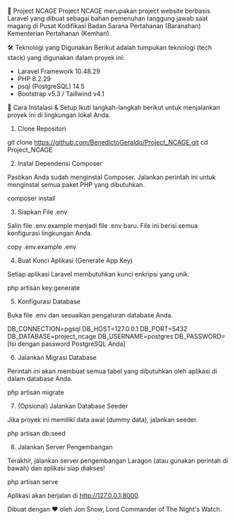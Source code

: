 📝 Project NCAGE
Project NCAGE merupakan project website berbasis Laravel yang dibuat sebagai bahan pemenuhan tanggung jawab saat magang di Pusat Kodifikasi Badan Sarana Pertahanan (Baranahan) Kementerian Pertahanan (Kemhan).

🛠️ Teknologi yang Digunakan
Berikut adalah tumpukan teknologi (tech stack) yang digunakan dalam proyek ini:
 - Laravel Framework 10.48.29
 - PHP 8.2.29
 - psql (PostgreSQL) 14.5
 - Bootstrap v5.3 / Taillwind v4.1

🚀 Cara Instalasi & Setup
Ikuti langkah-langkah berikut untuk menjalankan proyek ini di lingkungan lokal Anda.

1. Clone Repositori

git clone https://github.com/BenedictoGeraldo/Project_NCAGE.git
cd Project_NCAGE

2. Instal Dependensi Composer

Pastikan Anda sudah menginstal Composer. Jalankan perintah ini untuk menginstal semua paket PHP yang dibutuhkan.

composer install

3. Siapkan File .env

Salin file .env.example menjadi file .env baru. File ini berisi semua konfigurasi lingkungan Anda.

copy .env.example .env

4. Buat Kunci Aplikasi (Generate App Key)

Setiap aplikasi Laravel membutuhkan kunci enkripsi yang unik.

php artisan key:generate

5. Konfigurasi Database

Buka file .env dan sesuaikan pengaturan database Anda.

DB_CONNECTION=pgsql
DB_HOST=127.0.0.1
DB_PORT=5432
DB_DATABASE=project_ncage
DB_USERNAME=postgres
DB_PASSWORD=[Isi dengan password PostgreSQL Anda]

6. Jalankan Migrasi Database

Perintah ini akan membuat semua tabel yang dibutuhkan oleh aplikasi di dalam database Anda.

php artisan migrate

7. (Opsional) Jalankan Database Seeder

Jika proyek ini memiliki data awal (dummy data), jalankan seeder.

php artisan db:seed

8. Jalankan Server Pengembangan

Terakhir, jalankan server pengembangan Laragon (atau gunakan perintah di bawah) dan aplikasi siap diakses!

php artisan serve

Aplikasi akan berjalan di http://127.0.0.1:8000.

Dibuat dengan ❤️ oleh Jon Snow, Lord Commander of The Night's Watch.